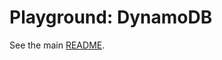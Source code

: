 # Playground: DynamoDB
See the main [README](https://github.com/Tehnix/playground-dynamodb/tree/master).
